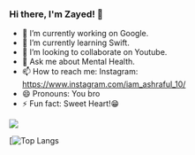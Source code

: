 ### Hi there, I'm Zayed! 👋

- 🔭 I’m currently working on Google.
- 🌱 I’m currently learning Swift.
- 👯 I’m looking to collaborate on Youtube.
- 💬 Ask me about Mental Health.
- 📫 How to reach me: Instagram: https://www.instagram.com/iam_ashraful_10/
- 😄 Pronouns: You bro
- ⚡ Fun fact: Sweet Heart!😁

<img src="https://github-readme-stats.vercel.app/api?username=Ashraful-Hasan10&&show_icons=true&title_color=ffffff&icon_color=bb2acf&text_color=daf7dc&bg_color=ffa07a">


[![Top Langs](https://github-readme-stats.vercel.app/api/top-langs/?username=Ashraful-Hasan10)

